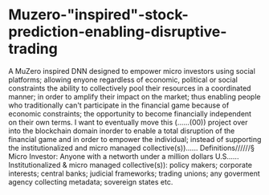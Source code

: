 # Muzero-"inspired"-stock-prediction-enabling-disruptive-trading
A MuZero inspired DNN designed to empower micro investors using social platforms; allowing enyone regardless of economic, political or social constraints the ability to collectively pool their resources in a coordinated manner; in order to amplify their impact on the market; thus enabling people who traditionally can't participate in the financial game because of economic constraints; the opportunity to become financially independent on their own terms.
I want to eventually move this (......(00)) project over into the blockchain domain inorder to enable a total disruption of the financial game and in order to empower the individual; instead of supporting the institutionalized and micro managed collective(s))......
Definitions//////§ 
Micro Investor: Anyone with a networth under a million dollars U.S......
Institutionalized & micro managed collective(s)): policy makers; corporate interests; central banks; judicial frameworks; trading unions; any goverment agency collecting metadata; sovereign states etc. 
